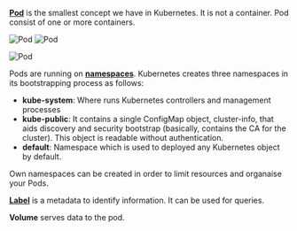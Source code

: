 [**Pod**](https://kubernetes.io/docs/concepts/workloads/pods/pod/) is the smallest concept we have in Kubernetes. It is not a container. Pod consist of one or more containers.

<img src="/andresguisado/courses/kubernetes-basic-concepts/pods/assets/pod.png" alt="Pod">


<img src="../assets/pod.png" alt="Pod">


![Pod](../assets/pod.png?raw=true "Pod")

Pods are running on [**namespaces**](https://kubernetes.io/docs/concepts/overview/working-with-objects/namespaces/). Kubernetes creates three namespaces in its bootstrapping process as follows:

* **kube-system**: Where runs Kubernetes controllers and management processes
* **kube-public**: It contains a single ConfigMap object, cluster-info, that aids discovery and security bootstrap (basically, contains the CA for the cluster). This object is readable without authentication.
* **default**: Namespace which is used to deployed any Kubernetes object by default.

Own namespaces can be created in order to limit resources and organaise your Pods.

[**Label**](https://kubernetes.io/docs/concepts/overview/working-with-objects/labels/) is a metadata to identify information. It can be used for queries.

**Volume** serves data to the pod.




